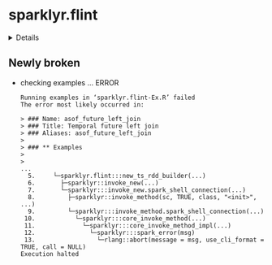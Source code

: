 # sparklyr.flint

<details>

* Version: 0.2.2
* GitHub: https://github.com/r-spark/sparklyr.flint
* Source code: https://github.com/cran/sparklyr.flint
* Date/Publication: 2022-01-11 08:50:13 UTC
* Number of recursive dependencies: 56

Run `revdepcheck::revdep_details(, "sparklyr.flint")` for more info

</details>

## Newly broken

*   checking examples ... ERROR
    ```
    Running examples in ‘sparklyr.flint-Ex.R’ failed
    The error most likely occurred in:
    
    > ### Name: asof_future_left_join
    > ### Title: Temporal future left join
    > ### Aliases: asof_future_left_join
    > 
    > ### ** Examples
    > 
    > 
    ...
      5.     └─sparklyr.flint:::new_ts_rdd_builder(...)
      6.       ├─sparklyr::invoke_new(...)
      7.       └─sparklyr:::invoke_new.spark_shell_connection(...)
      8.         ├─sparklyr::invoke_method(sc, TRUE, class, "<init>", ...)
      9.         └─sparklyr:::invoke_method.spark_shell_connection(...)
     10.           └─sparklyr:::core_invoke_method(...)
     11.             └─sparklyr:::core_invoke_method_impl(...)
     12.               └─sparklyr:::spark_error(msg)
     13.                 └─rlang::abort(message = msg, use_cli_format = TRUE, call = NULL)
    Execution halted
    ```

